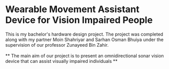 # Wearable Movement Assistant Device for Vision Impaired People
This is my bachelor's hardware design project. The project was completed along with my partner Moin Shahriyar and Sarhan Osman Bhuiya under the supervision of our professor Zunayeed Bin Zahir. <br> <br>
** The main aim of our project is to present an omnidirectional sonar vision device that can assist visually impaired individuals **
